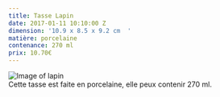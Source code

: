 ```yaml
---
title: Tasse Lapin
date: 2017-01-11 10:10:00 Z
dimension: '10.9 x 8.5 x 9.2 cm  '
matière: porcelaine
contenance: 270 ml
prix: 10.70€
---
```


 
 ![Image of lapin](http://www.totalcadeau.com/photos/1152/19167-photo.jpg)  
Cette tasse est faite en porcelaine, elle peux contenir 270 ml. 